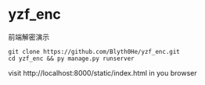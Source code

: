 # yzf_enc
前端解密演示
```
git clone https://github.com/Blyth0He/yzf_enc.git
cd yzf_enc && py manage.py runserver
```
visit http://localhost:8000/static/index.html in you browser
